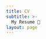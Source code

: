```yaml
---
title: CV
subtitle: >-
  My Resume 📃
layout: page
---
```


<object data="assets/pdf/CvUp2date2021.pdf" type="application/pdf" width="700px" height="700px">
</object>
